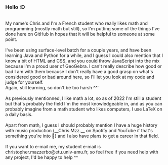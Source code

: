 ### Hello :D
<br>
My name's Chris and I'm a French student who really likes math and programming (mostly math but still),
so I'm putting some of the things I've done here on GitHub in hopes that it will be helpful to someone at some point.
<br>
<br>
I've been using surface-level batch for a couple years, and have been learning Java and Python for a while, and I guess I could also mention that I know a bit of HTML and CSS, and you could throw JavaScript into the mix because I'm a proud user of <href a="https://www.geogebra.org/u/chris_mzz">GeoGebra</href>.
I can't really describe how good or bad I am with them because I don't really have a good grasp on what's considered good or bad around here, 
so I'll let you look at my code and judge for yourself.
<br>
Again, still learning, so don't be too harsh ^^'
<br>
<br>
As previously mentionned, I like math a lot, so as of 2022 I'm still a student but that's probably the field I'm the most knowledgeable in, and as you can probably imagine from a math student who likes computers, I use LaTeX on a daily basis.
<br>
<br>
Apart from math, I guess I should probably mention I have a huge history with music production (__Chris Mzz.__ on Spotify and YouTube if that's something you're into 👀) 
and I also have plans to get a career in that field.
<br>
<br>
If you want to e-mail me, my student e-mail is christopher.mazzerbo@etu.univ-amu.fr, so feel free if you need help with any project, I'd be happy to help ^^
